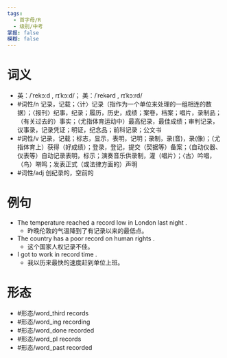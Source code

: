```yaml
---
tags:
  - 首字母/R
  - 级别/中考
掌握: false
模糊: false
---
```

# 词义
- 英：/ˈrekɔːd , rɪˈkɔːd/； 美：/ˈrekərd , rɪˈkɔːrd/
- #词性/n  记录，记载；〈计〉记录（指作为一个单位来处理的一组相连的数据）；〈报刊〉纪事，纪录；履历，历史，成绩；案卷，档案；唱片，录制品；（有关过去的）事实；（尤指体育运动中）最高纪录，最佳成绩；审判记录，议事录，记录凭证；明证，纪念品；前科记录；公文书
- #词性/v  记录，记载；标志，显示，表明，记明；录制，录(音)，录(像)；（尤指体育上）获得（好成绩）；登录，登记，提交（契据等）备案；（自动仪器、仪表等）自动记录表明，标示；演奏音乐供录制，灌（唱片）；〈古〉吟唱，（鸟）啭鸣；发表正式（或法律方面的）声明
- #词性/adj  创纪录的，空前的
# 例句
- The temperature reached a record low in London last night .
	- 昨晚伦敦的气温降到了有记录以来的最低点。
- The country has a poor record on human rights .
	- 这个国家人权记录不佳。
- I got to work in record time .
	- 我以历来最快的速度赶到单位上班。
# 形态
- #形态/word_third records
- #形态/word_ing recording
- #形态/word_done recorded
- #形态/word_pl records
- #形态/word_past recorded
